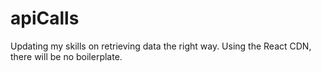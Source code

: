 # apiCalls
Updating my skills on retrieving data the right way. Using the React CDN, there will be no boilerplate. 
